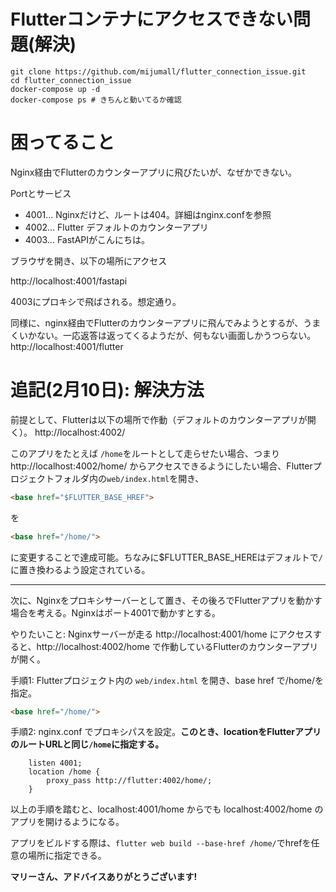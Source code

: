 # Flutterコンテナにアクセスできない問題(解決)

```shell
git clone https://github.com/mijumall/flutter_connection_issue.git
cd flutter_connection_issue
docker-compose up -d
docker-compose ps # きちんと動いてるか確認
```

# 困ってること
Nginx経由でFlutterのカウンターアプリに飛びたいが、なぜかできない。


Portとサービス
* 4001... Nginxだけど、ルートは404。詳細はnginx.confを参照
* 4002... Flutter デフォルトのカウンターアプリ
* 4003... FastAPIがこんにちは。

ブラウザを開き、以下の場所にアクセス

http://localhost:4001/fastapi

4003にプロキシで飛ばされる。想定通り。

同様に、nginx経由でFlutterのカウンターアプリに飛んでみようとするが、うまくいかない。一応返答は返ってくるようだが、何もない画面しかうつらない。
http://localhost:4001/flutter 

# 追記(2月10日): 解決方法
前提として、Flutterは以下の場所で作動（デフォルトのカウンターアプリが開く）。
http://localhost:4002/

このアプリをたとえば `/home`をルートとして走らせたい場合、つまり
http://localhost:4002/home/
からアクセスできるようにしたい場合、Flutterプロジェクトフォルダ内の`web/index.html`を開き、  
```html
<base href="$FLUTTER_BASE_HREF">
```
を
```html
<base href="/home/">
```
に変更することで達成可能。ちなみに$FLUTTER_BASE_HEREはデフォルトで`/`に置き換わるよう設定されている。

___ 

次に、Nginxをプロキシサーバーとして置き、その後ろでFlutterアプリを動かす場合を考える。Nginxはポート4001で動かすとする。

やりたいこと:
Nginxサーバーが走る http://localhost:4001/home にアクセスすると、http://localhost:4002/home で作動しているFlutterのカウンターアプリが開く。

手順1: 
Flutterプロジェクト内の `web/index.html` を開き、base href で/home/を指定。
```html
<base href="/home/">
```

手順2:
nginx.conf でプロキシパスを設定。__このとき、locationをFlutterアプリのルートURLと同じ`/home`に指定する。__
```
	listen 4001; 
	location /home {
		proxy_pass http://flutter:4002/home/;
	}
```

以上の手順を踏むと、localhost:4001/home からでも localhost:4002/home のアプリを開けるようになる。

アプリをビルドする際は、`flutter web build --base-href /home/`でhrefを任意の場所に指定できる。

__マリーさん、アドバイスありがとうございます!__
